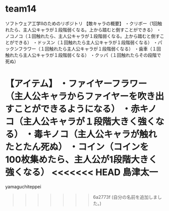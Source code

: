 # team14
ソフトウェア工学Ⅱのためのリポジトリ
【敵キャラの概要】
・クリボー（1回触れたら、主人公キャラが１段階弱くなる。上から踏むと倒すことができる）
・ノコノコ（１回触れたら、主人公キャラが１段階弱くなる。上から踏むと倒すことができる）
・ドッスン（１回触れたら主人公キャラが１段階弱くなる）
・パックンフラワー（１回触れたら主人公キャラが１段階弱くなる）
・歯車（１回触れたら主人公キャラが１段階弱くなる）
・クッパ（１回触れたらその段階で死ぬ）


【アイテム】
・ファイヤーフラワー（主人公キャラからファイヤーを吹き出すことができるようになる）
・赤キノコ（主人公キャラが１段階大きく強くなる）
・毒キノコ（主人公キャラが触れたとたん死ぬ）
・コイン（コインを100枚集めたら、主人公が1段階大きく強くなる）
<<<<<<< HEAD
島津太一
=======
yamaguchiteppei
>>>>>>> 6a2773f (自分の名前を追加しました。)
